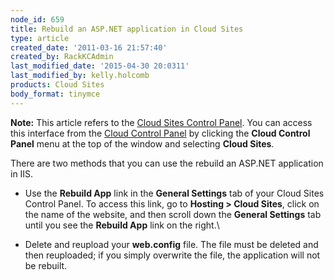 ```yaml
---
node_id: 659
title: Rebuild an ASP.NET application in Cloud Sites
type: article
created_date: '2011-03-16 21:57:40'
created_by: RackKCAdmin
last_modified_date: '2015-04-30 20:0311'
last_modified_by: kelly.holcomb
products: Cloud Sites
body_format: tinymce
---
```


**Note:** This article refers to the [Cloud Sites Control
Panel](https://manage.rackspacecloud.com/). You can access this
interface from the [Cloud Control Panel](https://mycloud.rackspace.com/)
by clicking the **Cloud Control Panel** menu at the top of the window
and selecting **Cloud Sites**.

There are two methods that you can use the rebuild an ASP.NET
application in IIS.

-   Use the **Rebuild App** link in the **General Settings** tab of your
    Cloud Sites Control Panel. To access this link, go to **Hosting \>
    Cloud Sites**, click on the name of the website, and then scroll
    down the **General Settings** tab until you see the **Rebuild App**
    link on the right.\
      
-   Delete and reupload your **web.config** file. The file must be
    deleted and then reuploaded; if you simply overwrite the file, the
    application will not be rebuilt.


